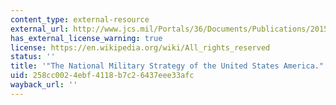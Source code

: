 ```yaml
---
content_type: external-resource
external_url: http://www.jcs.mil/Portals/36/Documents/Publications/2015_National_Military_Strategy.pdf
has_external_license_warning: true
license: https://en.wikipedia.org/wiki/All_rights_reserved
status: ''
title: '"The National Military Strategy of the United States America." (PDF)'
uid: 258cc002-4ebf-4118-b7c2-6437eee33afc
wayback_url: ''
---
```

